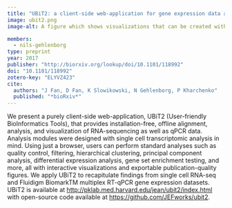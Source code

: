 ```yaml
---
title: "UBiT2: a client-side web-application for gene expression data analysis"
image: ubit2.png
image-alt: A figure which shows visualizations that can be created with the UBiT2 tool, a heatmap with a hierarchical tree, and a principal component analysis. 

members:
  - nils-gehlenborg
type: preprint
year: 2017
publisher: "http://biorxiv.org/lookup/doi/10.1101/118992"
doi: "10.1101/118992"
zotero-key: "ELYVZ423"
cite:
  authors: "J Fan, D Fan, K Slowikowski, N Gehlenborg, P Kharchenko"
  published: "*bioRxiv*"
---
```

We present a purely client-side web-application, UBiT2 (User-friendly BioInformatics Tools), that provides installation-free, offline alignment, analysis, and visualization of RNA-sequencing as well as qPCR data. Analysis modules were designed with single cell transcriptomic analysis in mind. Using just a browser, users can perform standard analyses such as quality control, filtering, hierarchical clustering, principal component analysis, differential expression analysis, gene set enrichment testing, and more, all with interactive visualizations and exportable publication-quality figures. We apply UBiT2 to recapitulate findings from single cell RNA-seq and Fluidigm BiomarkTM multiplex RT-qPCR gene expression datasets. UBiT2 is available at http://pklab.med.harvard.edu/jean/ubit2/index.html with open-source code available at https://github.com/JEFworks/ubit2.